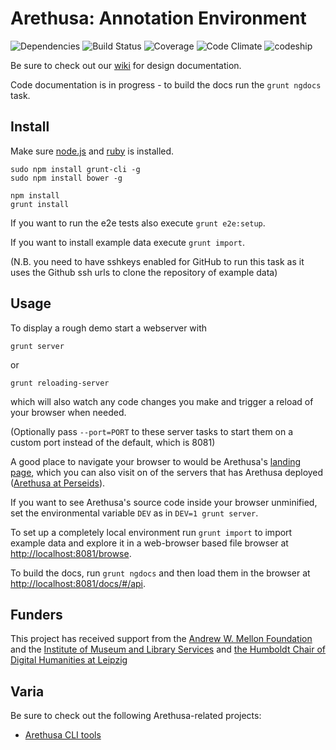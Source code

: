 # Arethusa: Annotation Environment

![Dependencies](https://gemnasium.com/alpheios-project/arethusa.svg)
![Build Status](https://travis-ci.org/alpheios-project/arethusa.svg?branch=master)
![Coverage](https://coveralls.io/repos/alpheios-project/arethusa/badge.svg?branch=master)
![Code Climate](https://codeclimate.com/github/alpheios-project/arethusa/badges/gpa.svg)
![codeship](https://www.codeship.io/projects/1fbcf7f0-b01d-0131-a029-52deea7632c1/status)

Be sure to check out our [wiki](https://github.com/alpheios-project/arethusa/wiki) for design documentation.

Code documentation is in progress - to build the docs run the `grunt ngdocs` task. 

## Install

Make sure [node.js](http://nodejs.org) and [ruby](http://www.ruby-lang.org) is installed.

```
sudo npm install grunt-cli -g
sudo npm install bower -g

npm install
grunt install
```

If you want to run the e2e tests also execute `grunt e2e:setup`.

If you want to install example data execute `grunt import`. 

(N.B. you need to have sshkeys enabled for GitHub to run this task as it uses the Github ssh urls to clone the repository of example data)

## Usage

To display a rough demo start a webserver with

```
grunt server
```

or

```
grunt reloading-server
```

which will also watch any code changes you make and trigger a reload of
your browser when needed.

(Optionally pass `--port=PORT` to these server tasks to start them on a
custom port instead of the default, which is 8081)

A good place to navigate your browser to would be Arethusa's
[landing page](http://localhost:8081/app/#/), which you can also visit
on of the servers that has Arethusa deployed ([Arethusa at Perseids](http://sosol.perseids.org/tools/arethusa/app/#/)).


If you want to see Arethusa's source code inside your browser
unminified, set the environmental variable `DEV` as in `DEV=1 grunt
server`.

To set up a completely local environment run `grunt import` to import
example data and explore it in a web-browser based file browser at
[http://localhost:8081/browse](http://localhost:8081/browse).

To build the docs, run `grunt ngdocs` and then load them 
in the browser at [http://localhost:8081/docs/#/api](http://localhost:8081/docs/#/api).

## Funders

This project has received support from the [Andrew W. Mellon Foundation](http://www.mellon.org/) and the [Institute of Museum and Library Services](http://imls.gov/) and [the Humboldt Chair of Digital Humanities at Leipzig](http://www.dh.uni-leipzig.de/wo/)

## Varia

Be sure to check out the following Arethusa-related projects:
- [Arethusa CLI tools](http://github.com/alpheios-project/arethusa-cli)
